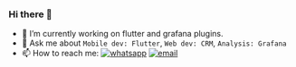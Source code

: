 ### Hi there 👋

- 🔭 I’m currently working on flutter and grafana plugins.
- 💬 Ask me about `Mobile dev: Flutter`, `Web dev: CRM`, `Analysis: Grafana` 
- 📫 How to reach me:
[![whatsapp](https://img.shields.io/static/v1?logo=whatsapp&label=Whatsapp&message=me&color=%3CCOLOR%3E)](https://wa.me/21627782201)
[![email](https://img.shields.io/static/v1?logo=gmail&label=Gmail&message=Me&color=%3CCOLOR%3E)](mailto:khalil.mejdi97@gmail.com)
<!--
**Bujupah/Bujupah** is a ✨ _special_ ✨ repository because its `README.md` (this file) appears on your GitHub profile.

Here are some ideas to get you started:

- 🌱 I’m currently learning ...
- 👯 I’m looking to collaborate on ...
- 🤔 I’m looking for help with ...
- 💬 Ask me about ...
- 📫 How to reach me: ...
- 😄 Pronouns: ...
- ⚡ Fun fact: ...
-->
